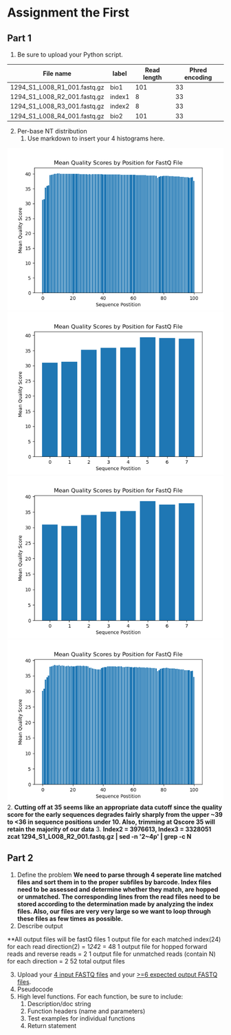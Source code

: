 # Assignment the First

## Part 1
1. Be sure to upload your Python script.

| File name | label | Read length | Phred encoding |
|---|---|---|---|
| 1294_S1_L008_R1_001.fastq.gz |bio1  |101  | 33 |
| 1294_S1_L008_R2_001.fastq.gz |index1  |8  | 33 |
| 1294_S1_L008_R3_001.fastq.gz |index2  |8  | 33 |
| 1294_S1_L008_R4_001.fastq.gz |bio2  |101  | 33 |

2. Per-base NT distribution
    1. Use markdown to insert your 4 histograms here.

![](https://github.com/Dremtz/Demultiplex/blob/master/Assignment-the-first/R1_Histogram_a1.png)
![](https://github.com/Dremtz/Demultiplex/blob/master/Assignment-the-first/R2_A1_graph.png)
![](https://github.com/Dremtz/Demultiplex/blob/master/Assignment-the-first/R3_A1_graph.png)
![](https://github.com/Dremtz/Demultiplex/blob/master/Assignment-the-first/R4_Histogram_a1.png)
    2. **Cutting off at 35 seems like an appropriate data cutoff since the quality score for the early sequences degrades fairly sharply from the upper ~39 to <36 in sequence positions under 10. Also, trimming at Qscore 35 will retain the majority of our data**
    3. **Index2 = 3976613, Index3 = 3328051
 zcat 1294_S1_L008_R2_001.fastq.gz | sed -n '2~4p' | grep -c N**
    
## Part 2
1. Define the problem
**We need to parse through 4 seperate line matched files and sort them in to the proper subfiles by barcode. Index files need to be assessed and determine whether they match, are hopped or unmatched. The corresponding lines from the read files need to be stored according to the determination made by analyzing the index files. Also, our files are very very large so we want to loop through these files as few times as possible.**
2. Describe output

**All output files will be fastQ files
1 output file for each matched index(24) for each read direction(2) = 1*24*2 = 48 
1 output file for hopped forward reads and reverse reads = 2
1 output file for unmatched reads (contain N) for each direction = 2
    52 total output files

3. Upload your [4 input FASTQ files](../TEST-input_FASTQ) and your [>=6 expected output FASTQ files](../TEST-output_FASTQ).
4. Pseudocode
5. High level functions. For each function, be sure to include:
    1. Description/doc string
    2. Function headers (name and parameters)
    3. Test examples for individual functions
    4. Return statement
